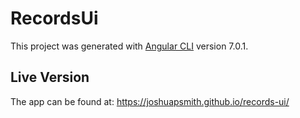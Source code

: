 # RecordsUi

This project was generated with [Angular CLI](https://github.com/angular/angular-cli) version 7.0.1.

## Live Version

The app can be found at: https://joshuapsmith.github.io/records-ui/
